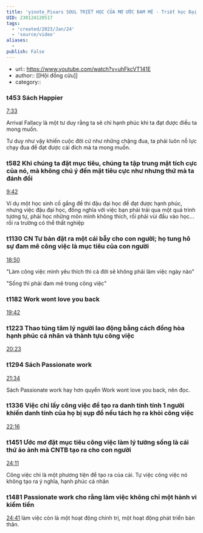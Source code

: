 ```yaml
---
title: 'yinote_Pixars SOUL TRIẾT HỌC CỦA MƠ ƯỚC ĐAM MÊ - Triết học Đại chúng - Hội Đồng Cừu'
UID: 230124120517
tags:
  - 'created/2023/Jan/24'
  - 'source/video'
aliases:
  - 
publish: False
---
```


- url:: https://www.youtube.com/watch?v=uhFkcVT141E
- author:: [[Hội đồng cừu]]
- category::

### t453 Sách Happier
[7:33](https://www.youtube.com/watch?v=uhFkcVT141E&t=453)

Arrival Fallacy là một tư duy rằng ta sẽ chỉ hạnh phúc khi ta đạt được điều ta mong muốn.

Tư duy như vậy khiến cuộc đời cứ như những chặng đua, ta phải luôn nỗ lực chạy đua để đạt được cái đích mà ta mong muốn.

### t582 Khi chúng ta đặt mục tiêu, chúng ta tập trung mặt tích cực của nó, mà không chú ý đến mặt tiêu cực như nhưng thứ mà ta đánh đổi
[9:42](https://www.youtube.com/watch?v=uhFkcVT141E&t=582)

Ví dụ một học sinh cố gắng để thi đậu đại học để đạt được hạnh phúc, nhưng việc đậu đại học, đồng nghĩa với việc bạn phải trải qua một quá trình tương tự, phải học những môn mình không thích, rồi phải vùi đầu vào học... rồi ra trường có thể thất nghiệp


### t1130 CN Tư bản đặt ra một cái bẫy cho con người; họ tung hô sự đam mê công việc là mục tiêu của con người
[18:50](https://www.youtube.com/watch?v=uhFkcVT141E&t=1130)

"Làm công việc mình yêu thích thì cả đời sẽ không phải làm việc ngày nào"

"Sống thì phải đam mê trong công việc"


### t1182 Work wont love you back
[19:42](https://www.youtube.com/watch?v=uhFkcVT141E&t=1182)



### t1223 Thao túng tâm lý người lao động bằng cách đồng hòa hạnh phúc cá nhân và thành tựu công việc
[20:23](https://www.youtube.com/watch?v=uhFkcVT141E&t=1223)


### t1294 Sách Passionate work
[21:34](https://www.youtube.com/watch?v=uhFkcVT141E&t=1294)

Sách Passionate work hay hơn quyển Work wont love you back, nên đọc.


### t1336 Việc chỉ lấy công việc để tạo ra danh tính tính 1 người khiến danh tính của họ bị sụp đổ nếu tách họ ra khỏi công việc
[22:16](https://www.youtube.com/watch?v=uhFkcVT141E&t=1336)


### t1451 Ước mơ đặt mục tiêu công việc làm lý tưởng sống là cái thứ ảo ảnh mà CNTB tạo ra cho con người
[24:11](https://www.youtube.com/watch?v=uhFkcVT141E&t=1451)

Công việc chỉ là một phương tiện để tạo ra của cải. Tự việc công việc nó không tạo ra ý nghĩa, hạnh phúc cá nhân


### t1481 Passionate work cho rằng làm việc không chỉ một hành vi kiếm tiền
[24:41](https://www.youtube.com/watch?v=uhFkcVT141E&t=1481)
làm việc còn là một hoạt động chính trị, một hoạt động phát triển bản thân.

